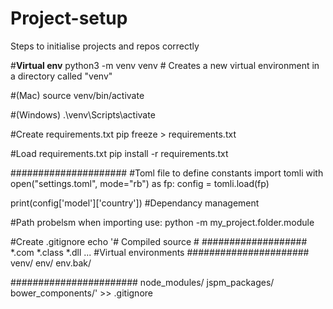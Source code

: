 # Project-setup
Steps to initialise projects and repos correctly

#**Virtual env**
python3 -m venv venv  # Creates a new virtual environment in a directory called "venv"

#(Mac)
source venv/bin/activate

#(Windows)
.\venv\Scripts\activate

#Create requirements.txt
pip freeze > requirements.txt

#Load requirements.txt
pip install -r requirements.txt

#####################
#Toml file to define constants
import tomli
with open("settings.toml", mode="rb") as fp:
    config = tomli.load(fp)

print(config['model']['country'])
#Dependancy management


#Path probelsm when importing
use: python -m my_project.folder.module

#Create .gitignore
echo '# Compiled source #
###################
*.com
*.class
*.dll
...
#Virtual environments
######################
venv/
env/
env.bak/



#######################
node_modules/
jspm_packages/
bower_components/' >> .gitignore
